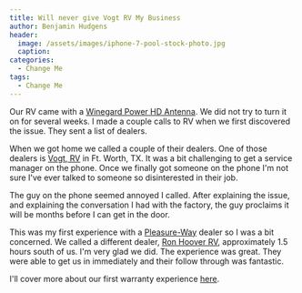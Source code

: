 ```yaml
---
title: Will never give Vogt RV My Business
author: Benjamin Hudgens
header:
  image: /assets/images/iphone-7-pool-stock-photo.jpg
  caption:
categories:
  - Change Me
tags:
  - Change Me
---
```


Our RV came with a [Winegard Power HD Antenna](linktoamazon.com).  We did not try to turn it on for several weeks. I made a couple calls to RV when we first discovered the issue.  They sent a list of dealers.

When we got home we called a couple of their dealers.  One of those dealers is [Vogt, RV](asdf.com) in Ft. Worth, TX.  It was a bit challenging to get a service manager on the phone.  Once we finally got someone on the phone I'm not sure I've ever talked to someone so disinterested in their job.  

The guy on the phone seemed annoyed I called.  After explaining the issue, and explaining the conversation I had with the factory, the guy proclaims it will be months before I can get in the door.  

This was my first experience with a [Pleasure-Way](asdf.com) dealer so I was a bit concerned.  We called a different dealer, [Ron Hoover RV](asdf.com), approximately 1.5 hours south of us.  I'm very glad we did.  The experience was great.  They were able to get us in immediately and their follow through was fantastic.  

I'll cover more about our first warranty experience [here](asdf.com).
